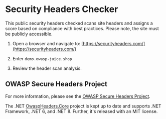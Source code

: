 # Security Headers Checker

This public security headers checked scans site headers and assigns a score based on compliance with best practices. Please note, the site must be publicly accessible.

1. Open a browser and navigate to:
    [https://securityheaders.com/](https://securityheaders.com/)

2. Enter `demo.owasp-juice.shop`

3. Review the header scan analysis.



## OWASP Secure Headers Project

For more information, please see the [OWASP Secure Headers Project](https://owasp.org/www-project-secure-headers/).


The .NET [OwaspHeaders.Core](https://github.com/GaProgMan/OwaspHeaders.Core) project is kept up to date and supports .NET Framework, .NET 6, and .NET 8. Further, it's released with an MIT license.